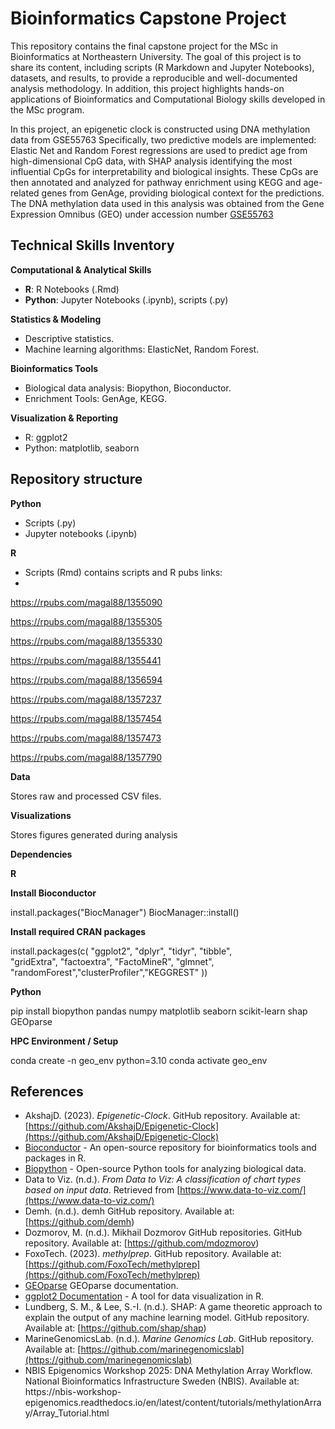 # Bioinformatics Capstone Project

This repository contains the final capstone project for the MSc in Bioinformatics at Northeastern University.  The goal of this project is to share its content, including scripts (R Markdown and Jupyter Notebooks), datasets, and results, to provide a reproducible and well-documented analysis methodology.  In addition, this project highlights hands-on applications of Bioinformatics and Computational Biology skills developed in the MSc program.

In this project, an epigenetic clock is constructed using DNA methylation data from GSE55763
Specifically, two predictive models are implemented: Elastic Net and Random Forest regressions are used to predict age from high-dimensional CpG data, with SHAP analysis identifying the most influential CpGs for interpretability and biological insights. These CpGs are then annotated and analyzed for pathway enrichment using KEGG and age-related genes from GenAge, providing biological context for the predictions.
The DNA methylation data used in this analysis was obtained from the Gene Expression Omnibus (GEO) under accession number [GSE55763](https://www.ncbi.nlm.nih.gov/geo/geo2r/?acc=GSE40279)


## Technical Skills Inventory

**Computational & Analytical Skills**

- **R**: R Notebooks (.Rmd)
- **Python**: Jupyter Notebooks (.ipynb), scripts (.py)

**Statistics & Modeling**

- Descriptive statistics.
- Machine learning algorithms: ElasticNet, Random Forest.

**Bioinformatics Tools**

- Biological data analysis: Biopython, Bioconductor.
- Enrichment Tools: GenAge, KEGG.

**Visualization & Reporting**

- R: ggplot2
- Python: matplotlib, seaborn

## Repository structure

**Python**

- Scripts (.py)
- Jupyter notebooks (.ipynb)  


**R**

- Scripts (Rmd) contains scripts and R pubs links:
- 
 https://rpubs.com/magal88/1355090

  https://rpubs.com/magal88/1355305

  https://rpubs.com/magal88/1355330

  https://rpubs.com/magal88/1355441

  https://rpubs.com/magal88/1356594

  https://rpubs.com/magal88/1357237

  https://rpubs.com/magal88/1357454

  https://rpubs.com/magal88/1357473

  https://rpubs.com/magal88/1357790


**Data**

Stores raw and processed CSV files.

**Visualizations** 

Stores figures generated during analysis

**Dependencies**

**R**

**Install Bioconductor**

install.packages("BiocManager")
BiocManager::install()

**Install required CRAN packages**

install.packages(c(
  "ggplot2", "dplyr", "tidyr",  "tibble",  
  "gridExtra", "factoextra", "FactoMineR", "glmnet", "randomForest","clusterProfiler","KEGGREST"
))

**Python**

pip install biopython pandas numpy matplotlib seaborn scikit-learn shap GEOparse


**HPC Environment / Setup**

conda create -n geo_env python=3.10 
conda activate geo_env

## References

- AkshajD. (2023). *Epigenetic-Clock*. GitHub repository. Available at: [https://github.com/AkshajD/Epigenetic-Clock](https://github.com/AkshajD/Epigenetic-Clock)
- [Bioconductor](https://bioconductor.org/) - An open-source repository for bioinformatics tools and packages in R.
- [Biopython](https://biopython.org/) - Open-source Python tools for analyzing biological data.
- Data to Viz. (n.d.). *From Data to Viz: A classification of chart types based on input data*. Retrieved from [https://www.data-to-viz.com/](https://www.data-to-viz.com/)
- Demh. (n.d.). demh GitHub repository. Available at:  [https://github.com/demh)
- Dozmorov, M. (n.d.). Mikhail Dozmorov GitHub repositories. GitHub repository. Available at: [https://github.com/mdozmorov)
- FoxoTech. (2023). *methylprep*. GitHub repository.  Available at: [https://github.com/FoxoTech/methylprep](https://github.com/FoxoTech/methylprep)
- [GEOparse](https://geoparse.readthedocs.io/en/latest/GEOparse.html) GEOparse documentation.
- [ggplot2 Documentation](https://ggplot2.tidyverse.org/) - A tool for data visualization in R.
- Lundberg, S. M., & Lee, S.-I. (n.d.). SHAP: A game theoretic approach to explain the output of any machine learning model. GitHub repository. Available at: [https://github.com/shap/shap)
- MarineGenomicsLab. (n.d.). *Marine Genomics Lab*. GitHub repository. Available at: [https://github.com/marinegenomicslab](https://github.com/marinegenomicslab)
- NBIS Epigenomics Workshop 2025: DNA Methylation Array Workflow. National Bioinformatics Infrastructure Sweden (NBIS). Available at: https://nbis-workshop- epigenomics.readthedocs.io/en/latest/content/tutorials/methylationArray/Array_Tutorial.html
  
